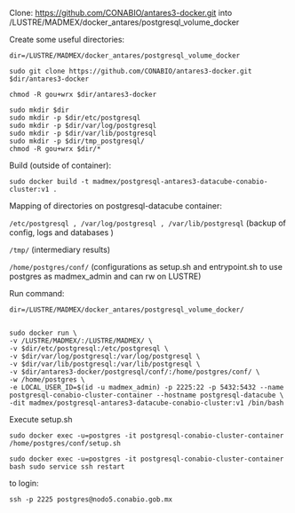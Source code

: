 Clone: https://github.com/CONABIO/antares3-docker.git into /LUSTRE/MADMEX/docker_antares/postgresql_volume_docker

Create some useful directories:

```
dir=/LUSTRE/MADMEX/docker_antares/postgresql_volume_docker

sudo git clone https://github.com/CONABIO/antares3-docker.git $dir/antares3-docker

chmod -R gou+wrx $dir/antares3-docker

sudo mkdir $dir
sudo mkdir -p $dir/etc/postgresql
sudo mkdir -p $dir/var/log/postgresql
sudo mkdir -p $dir/var/lib/postgresql
sudo mkdir -p $dir/tmp_postgresql/
chmod -R gou+wrx $dir/*
```

Build (outside of container):

```
sudo docker build -t madmex/postgresql-antares3-datacube-conabio-cluster:v1 .
```

Mapping of directories on postgresql-datacube container:

`/etc/postgresql , /var/log/postgresql , /var/lib/postgresql` (backup of config, logs and databases )

`/tmp/` (intermediary results)

`/home/postgres/conf/` (configurations as setup.sh and entrypoint.sh to use postgres as madmex_admin and can rw on LUSTRE)


Run command:

```
dir=/LUSTRE/MADMEX/docker_antares/postgresql_volume_docker/


sudo docker run \
-v /LUSTRE/MADMEX/:/LUSTRE/MADMEX/ \
-v $dir/etc/postgresql:/etc/postgresql \
-v $dir/var/log/postgresql:/var/log/postgresql \
-v $dir/var/lib/postgresql:/var/lib/postgresql \
-v $dir/antares3-docker/postgresql/conf/:/home/postgres/conf/ \
-w /home/postgres \
-e LOCAL_USER_ID=$(id -u madmex_admin) -p 2225:22 -p 5432:5432 --name postgresql-conabio-cluster-container --hostname postgresql-datacube \
-dit madmex/postgresql-antares3-datacube-conabio-cluster:v1 /bin/bash
```

Execute setup.sh

`
sudo docker exec -u=postgres -it postgresql-conabio-cluster-container /home/postgres/conf/setup.sh
`

`
sudo docker exec -u=postgres -it postgresql-conabio-cluster-container  bash
sudo service ssh restart
`

to login:

`
ssh -p 2225 postgres@nodo5.conabio.gob.mx
`


